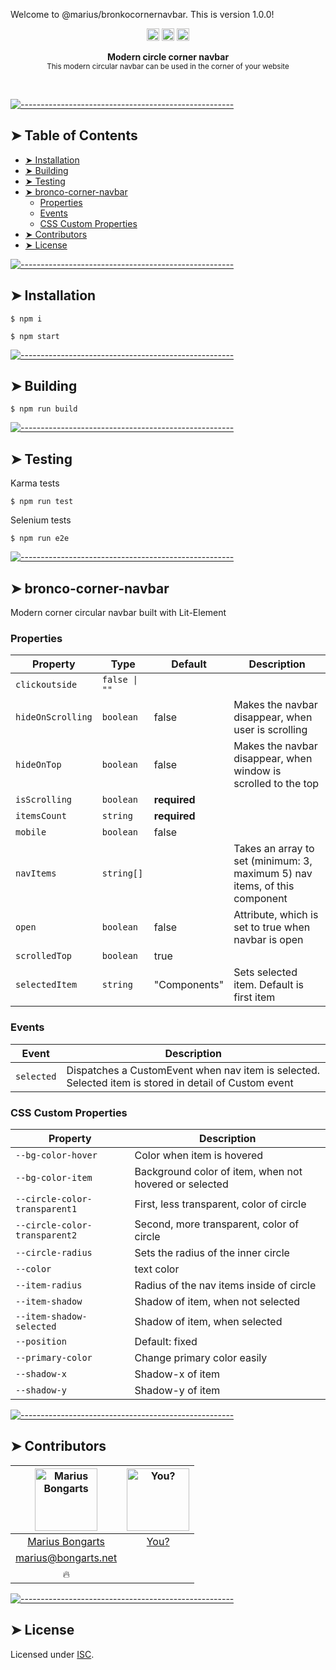 Welcome to @marius/bronkocornernavbar. This is version 1.0.0!

<p align="center">
		<a href="https://david-dm.org/marius2502/WebStarter"><img alt="Dependencies" src="https://img.shields.io/david/marius2502/WebStarter.svg" height="20"/></a>
<a href="https://github.com/marius2502/WebStarter/graphs/contributors"><img alt="Contributors" src="https://img.shields.io/github/contributors/marius2502/WebStarter.svg" height="20"/></a>
<a href="https://github.com/badges/shields"><img alt="Coverage" src="https://img.shields.io/badge/custom-badge-f39f37.svg" height="20"/></a>
	</p>


<p align="center">
  <b>Modern circle corner navbar</b></br>
  <sub>This modern circular navbar can be used in the corner of your website<sub>
</p>

<br />



[![-----------------------------------------------------](https://raw.githubusercontent.com/andreasbm/readme/master/assets/lines/colored.png)](#table-of-contents)

## ➤ Table of Contents

* [➤ Installation](#-installation)
* [➤ Building](#-building)
* [➤ Testing](#-testing)
* [➤ bronco-corner-navbar](#-bronco-corner-navbar)
	* [Properties](#properties)
	* [Events](#events)
	* [CSS Custom Properties](#css-custom-properties)
* [➤ Contributors](#-contributors)
* [➤ License](#-license)


[![-----------------------------------------------------](https://raw.githubusercontent.com/andreasbm/readme/master/assets/lines/colored.png)](#installation)

## ➤ Installation

```
$ npm i
```

```
$ npm start
```


[![-----------------------------------------------------](https://raw.githubusercontent.com/andreasbm/readme/master/assets/lines/colored.png)](#building)

## ➤ Building

```
$ npm run build
```


[![-----------------------------------------------------](https://raw.githubusercontent.com/andreasbm/readme/master/assets/lines/colored.png)](#testing)

## ➤ Testing

Karma tests
```
$ npm run test
```

Selenium tests
```
$ npm run e2e
```


[![-----------------------------------------------------](https://raw.githubusercontent.com/andreasbm/readme/master/assets/lines/colored.png)](#bronco-corner-navbar)

## ➤ bronco-corner-navbar

Modern corner circular navbar built with Lit-Element

### Properties

| Property          | Type          | Default      | Description                                      |
|-------------------|---------------|--------------|--------------------------------------------------|
| `clickoutside`    | `false \| ""` |              |                                                  |
| `hideOnScrolling` | `boolean`     | false        | Makes the navbar disappear, when user is scrolling |
| `hideOnTop`       | `boolean`     | false        | Makes the navbar disappear, when window is scrolled to the top |
| `isScrolling`     | `boolean`     | **required** |                                                  |
| `itemsCount`      | `string`      | **required** |                                                  |
| `mobile`          | `boolean`     | false        |                                                  |
| `navItems`        | `string[]`    |              | Takes an array to set (minimum: 3, maximum 5) nav items, of this component |
| `open`            | `boolean`     | false        | Attribute, which is set to true when navbar is open |
| `scrolledTop`     | `boolean`     | true         |                                                  |
| `selectedItem`    | `string`      | "Components" | Sets selected item. Default is first item        |

### Events

| Event      | Description                                      |
|------------|--------------------------------------------------|
| `selected` | Dispatches a CustomEvent when nav item is selected. Selected item is stored in detail of Custom event |

### CSS Custom Properties

| Property                      | Description                                      |
|-------------------------------|--------------------------------------------------|
| `--bg-color-hover`            | Color when item is hovered                       |
| `--bg-color-item`             | Background color of item, when not hovered or selected |
| `--circle-color-transparent1` | First, less transparent, color of circle         |
| `--circle-color-transparent2` | Second, more transparent, color of circle        |
| `--circle-radius`             | Sets the radius of the inner circle              |
| `--color`                     | text color                                       |
| `--item-radius`               | Radius of the nav items inside of circle         |
| `--item-shadow`               | Shadow of item, when not selected                |
| `--item-shadow-selected`      | Shadow of item, when selected                    |
| `--position`                  | Default: fixed                                   |
| `--primary-color`             | Change primary color easily                      |
| `--shadow-x`                  | Shadow-x of item                                 |
| `--shadow-y`                  | Shadow-y of item                                 |



[![-----------------------------------------------------](https://raw.githubusercontent.com/andreasbm/readme/master/assets/lines/colored.png)](#contributors)

## ➤ Contributors
	

| [<img alt="Marius Bongarts" src="https://avatars2.githubusercontent.com/u/38838885?s=460&v=4" width="100">](https://bongarts.net/) | [<img alt="You?" src="https://joeschmoe.io/api/v1/random" width="100">](https://github.com/andreasbm/readme/blob/master/CONTRIBUTING.md) |
|:--------------------------------------------------:|:--------------------------------------------------:|
| [Marius Bongarts](https://bongarts.net/)         | [You?](https://github.com/andreasbm/readme/blob/master/CONTRIBUTING.md) |
| [marius@bongarts.net](mailto:marius@bongarts.net) |                                                  |
| 🔥                                               |                                                  |



[![-----------------------------------------------------](https://raw.githubusercontent.com/andreasbm/readme/master/assets/lines/colored.png)](#license)

## ➤ License
	
Licensed under [ISC](https://opensource.org/licenses/ISC).



